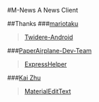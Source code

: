 #M-News
A News Client

##Thanks
###[mariotaku](https://github.com/mariotaku)
>[Twidere-Android](https://github.com/TwidereProject/Twidere-Android) 

###[PaperAirplane-Dev-Team](https://github.com/PaperAirplane-Dev-Team)
>[ExpressHelper](https://github.com/PaperAirplane-Dev-Team/ExpressHelper)

###[Kai Zhu](https://github.com/rengwuxian)
>[MaterialEditText](https://github.com/rengwuxian/MaterialEditText)
